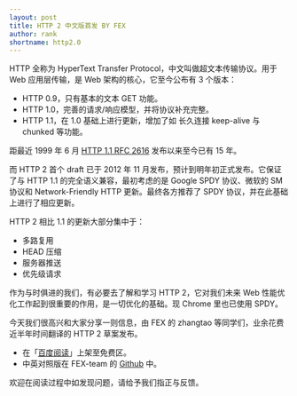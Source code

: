 ```yaml
---
layout: post
title: HTTP 2 中文版首发 BY FEX
author: rank
shortname: http2.0
---
```


HTTP 全称为 HyperText Transfer Protocol，中文叫做超文本传输协议。用于 Web 应用层传输，是 Web 架构的核心，它至今公布有 3 个版本：

* HTTP 0.9，只有基本的文本 GET 功能。
* HTTP 1.0，完善的请求/响应模型，并将协议补充完整。
* HTTP 1.1，在 1.0 基础上进行更新，增加了如 长久连接 keep-alive 与 chunked 等功能。

距最近 1999 年 6 月 [HTTP 1.1 RFC 2616](https://www.ietf.org/rfc/rfc2616.txt) 发布以来至今已有 15 年。

而 HTTP 2 首个 draft 已于 2012 年 11 月发布，预计到明年初正式发布。它保证了与 HTTP 1.1 的完全语义兼容，最初考虑的是 Google SPDY 协议、微软的 SM 协议和 Network-Friendly HTTP 更新。最终各方推荐了 SPDY 协议，并在此基础上进行了相应更新。

HTTP 2 相比 1.1 的更新大部分集中于：

* 多路复用
* HEAD 压缩
* 服务器推送
* 优先级请求

作为与时俱进的我们，有必要去了解和学习 HTTP 2，它对我们未来 Web 性能优化工作起到很重要的作用，是一切优化的基础。现 Chrome 里也已使用 SPDY。

今天我们很高兴和大家分享一则信息，由 FEX 的 zhangtao 等同学们，业余花费近半年时间翻译的 HTTP 2 草案发布。  

* 在「[百度阅读](http://yuedu.baidu.com/ebook/478d1a62376baf1ffc4fad99)」上架至免费区。
* 中英对照版在 FEX-team 的 [Github](https://github.com/fex-team/http2-spec/blob/master/HTTP2%E4%B8%AD%E8%8B%B1%E5%AF%B9%E7%85%A7%E7%89%88\(06-29\).md) 中。

欢迎在阅读过程中如发现问题，请给予我们指正与反馈。
